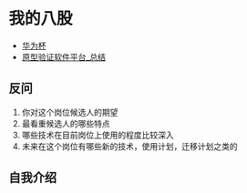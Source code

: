 # 我的八股

- [华为杯](华为杯笔记.md)
- [原型验证软件平台_总结](原型验证软件平台_总结.md)


## 反问

1. 你对这个岗位候选人的期望
2. 最看重候选人的哪些特点
3. 哪些技术在目前岗位上使用的程度比较深入
4. 未来在这个岗位有哪些新的技术，使用计划，迁移计划之类的

## 自我介绍

